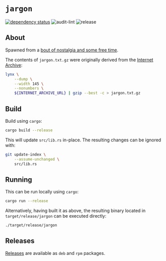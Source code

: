 # `jargon`

[![dependency status](https://deps.rs/crate/jargon/latest/status.svg)](https://deps.rs/crate/jargon)
![audit-lint](https://github.com/PsypherPunk/jargon-rs/workflows/audit-lint/badge.svg)
![release](https://github.com/PsypherPunk/jargon-rs/workflows/release/badge.svg)

## About

Spawned from a
[bout of nostalgia and some free time](https://blog.psypherpunk.io/jargon/).

The contents of `jargon.txt.gz` were originally derived from the
[Internet Archive](https://web.archive.org/web/20130827121341/http://cosman246.com/jargon.html):

```bash
lynx \
    --dump \
    --width 145 \
    --nonumbers \
    ${INTERNET_ARCHIVE_URL} | gzip --best -c > jargon.txt.gz
```

## Build

Build using `cargo`:

```bash
cargo build --release
```

This will update `src/lib.rs` in-place. The resulting changes can be
ignored with:

```bash
git update-index \
    --assume-unchanged \
    src/lib.rs
```

## Running

This can be run locally using `cargo`:

```bash
cargo run --release
```

Alternatively, having built it as above, the resulting binary located
in `target/release/jargon` can be executed directly:

```bash
./target/release/jargon
```

## Releases

[Releases](https://github.com/PsypherPunk/jargon-rs/releases) are
available as `deb` and `rpm` packages.
